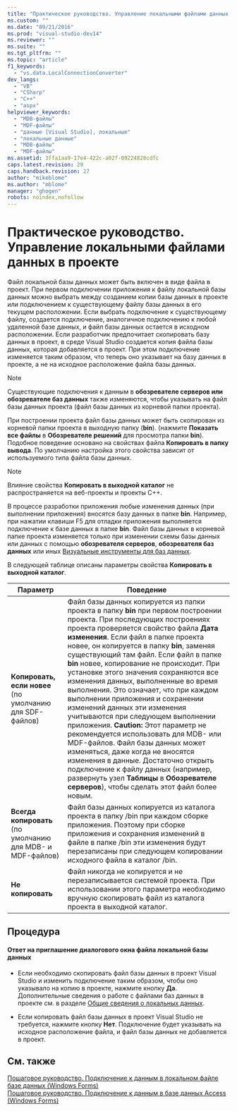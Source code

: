 ```yaml
---
title: "Практическое руководство. Управление локальными файлами данных в проекте | Microsoft Docs"
ms.custom: ""
ms.date: "09/21/2016"
ms.prod: "visual-studio-dev14"
ms.reviewer: ""
ms.suite: ""
ms.tgt_pltfrm: ""
ms.topic: "article"
f1_keywords: 
  - "vs.data.LocalConnectionConverter"
dev_langs: 
  - "VB"
  - "CSharp"
  - "C++"
  - "aspx"
helpviewer_keywords: 
  - "MDB-файлы"
  - "MDF-файлы"
  - "данные [Visual Studio], локальные"
  - "локальные данные"
  - "MDB-файлы"
  - "MDF-файлы"
ms.assetid: 3ffa1aa9-17e4-422c-a02f-09224828cdfc
caps.latest.revision: 29
caps.handback.revision: 27
author: "mikeblome"
ms.author: "mblome"
manager: "ghogen"
robots: noindex,nofollow
---
```

# Практическое руководство. Управление локальными файлами данных в проекте
Файл локальной базы данных может быть включен в виде файла в проект.  При первом подключении приложения к файлу локальной базы данных можно выбрать между созданием копии базы данных в проекте или подключением к существующему файлу базы данных в его текущем расположении.  Если выбрать подключение к существующему файлу, создается подключение, аналогичное подключению к любой удаленной базе данных, и файл базы данных остается в исходном расположении.  Если разработчик предпочитает скопировать базу данных в проект, в среде Visual Studio создается копия файла базы данных, которая добавляется в проект. При этом подключение изменяется таким образом, что теперь оно указывает на базу данных в проекте, а не на исходное расположение файла базы данных.  
  
> [!NOTE]
>  Существующие подключения к данным в **обозревателе серверов или обозревателе баз данных** также изменяются, чтобы указывать на файл базы данных проекта \(файл базы данных из корневой папки проекта\).  
  
 При построении проекта файл базы данных может быть скопирован из корневой папки проекта в выходную папку \(**bin**\). \(нажмите **Показать все файлы** в **Обозревателе решений** для просмотра папки **bin**\). Подобное поведение основано на свойствах файла **Копировать в папку вывода**.  По умолчанию настройка этого свойства зависит от используемого типа файла базы данных.  
  
> [!NOTE]
>  Влияние свойства **Копировать в выходной каталог** не распространяется на веб\-проекты и проекты C\+\+.  
  
 В процессе разработки приложения любые изменения данных \(при выполнении приложения\) вносятся базу данных в папке **bin**.  Например, при нажатии клавиши F5 для отладки приложения выполняется подключение к базе данных в папке **bin**.  Файл базы данных в корневой папке проекта изменяется только при изменении схемы базы данных или данных с помощью **обозревателя серверов**, **обозревателя баз данных** или иных [Визуальные инструменты для баз данных](http://msdn.microsoft.com/ru-ru/6b145922-2f00-47db-befc-bf351b4809a1).  
  
 В следующей таблице описаны параметры свойства **Копировать в выходной каталог**.  
  
|Параметр|Поведение|  
|--------------|---------------|  
|**Копировать, если новее** \(по умолчанию для SDF\-файлов\)|Файл базы данных копируется из папки проекта в папку **bin** при первом построении проекта.  При последующих построениях проекта проверяется свойство файла **Дата изменения**.  Если файл в папке проекта новее, он копируется в папку **bin**, заменяя существующий там файл.  Если файл в папке **bin** новее, копирование не происходит.  При установке этого значения сохраняются все изменения данных, выполненные во время выполнения. Это означает, что при каждом выполнении приложения и сохранении изменений данных эти изменения учитываются при следующем выполнении приложения. **Caution:**  Этот параметр не рекомендуется использовать для MDB\- или MDF\-файлов.  Файл базы данных может изменяться, даже когда не вносятся изменения в данные.  Достаточно открыть подключение к файлу данных \(например, развернуть узел **Таблицы** в **Обозревателе серверов**\), чтобы сделать этот файл более новым.|  
|**Всегда копировать** \(по умолчанию для MDB\- и MDF\-файлов\)|Файл базы данных копируется из каталога проекта в папку \/bin при каждом сборке приложения.  Поэтому при сборке приложения и сохранения изменений в файле в папке \/bin эти изменения будут перезаписаны при следующем копировании исходного файла в каталог \/bin.|  
|**Не копировать**|Файл никогда не копируется и не перезаписывается системой проекта.  При использовании этого параметра необходимо вручную скопировать файл из каталога проекта в выходной каталог.|  
  
## Процедура  
  
#### Ответ на приглашение диалогового окна файла локальной базы данных  
  
-   Если необходимо скопировать файл базы данных в проект Visual Studio и изменить подключение таким образом, чтобы оно указывало на копию в проекте, нажмите кнопку **Да**.  Дополнительные сведения о работе с файлами баз данных в проекте см. в разделе [Общие сведения о локальных данных](../data-tools/local-data-overview.md).  
  
-   Если копировать файл базы данных в проект Visual Studio не требуется, нажмите кнопку **Нет**.  Подключение будет указывать на исходное расположение файла, и файл базы данных не добавляется в проект.  
  
## См. также  
 [Пошаговое руководство. Подключение к данным в локальном файле базе данных \(Windows Forms\)](../Topic/Walkthrough:%20Connecting%20to%20Data%20in%20a%20Local%20Database%20File%20\(Windows%20Forms\).md)   
 [Пошаговое руководство. Подключение к данным в базе данных Access \(Windows Forms\)](../data-tools/connect-to-data-in-an-access-database-windows-forms.md)